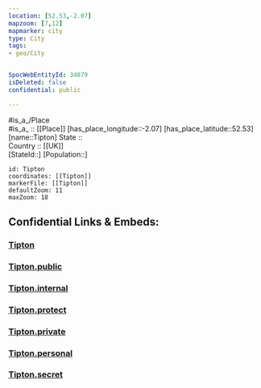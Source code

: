 ```yaml
---
location: [52.53,-2.07] 
mapzoom: [7,12] 
mapmarker: city 
type: City
tags:
- geo/City


SpocWebEntityId: 34879
isDeleted: false
confidential: public

---
```

#is_a_/Place  
#is_a_ :: [[Place]] 
[has_place_longitude::-2.07] 
[has_place_latitude::52.53] 
[name::Tipton] 
State ::  
Country :: [[UK]]  
[StateId::] 
[Population::] 



```leaflet
id: Tipton
coordinates: [[Tipton]] 
markerFile: [[Tipton]] 
defaultZoom: 11 
maxZoom: 18
```


## Confidential Links & Embeds: 

### [Tipton](/_Standards/Earth/Continent/Europe/Europe~North/UK/England/Regions~England/West_Midlands,Region/Sandwell/cities~Sandwell/Tipton.md) 

### [Tipton.public](/_public/Earth/Continent/Europe/Europe~North/UK/England/Regions~England/West_Midlands,Region/Sandwell/cities~Sandwell/Tipton.public.md) 

### [Tipton.internal](/_internal/Earth/Continent/Europe/Europe~North/UK/England/Regions~England/West_Midlands,Region/Sandwell/cities~Sandwell/Tipton.internal.md) 

### [Tipton.protect](/_protect/Earth/Continent/Europe/Europe~North/UK/England/Regions~England/West_Midlands,Region/Sandwell/cities~Sandwell/Tipton.protect.md) 

### [Tipton.private](/_private/Earth/Continent/Europe/Europe~North/UK/England/Regions~England/West_Midlands,Region/Sandwell/cities~Sandwell/Tipton.private.md) 

### [Tipton.personal](/_personal/Earth/Continent/Europe/Europe~North/UK/England/Regions~England/West_Midlands,Region/Sandwell/cities~Sandwell/Tipton.personal.md) 

### [Tipton.secret](/_secret/Earth/Continent/Europe/Europe~North/UK/England/Regions~England/West_Midlands,Region/Sandwell/cities~Sandwell/Tipton.secret.md)

